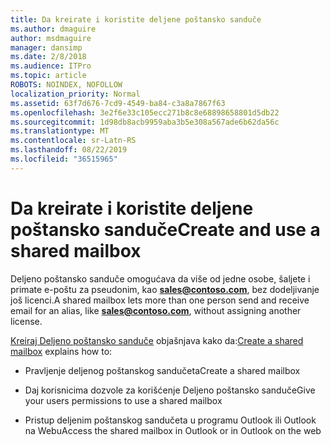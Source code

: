 ```yaml
---
title: Da kreirate i koristite deljene poštansko sanduče
ms.author: dmaguire
author: msdmaguire
manager: dansimp
ms.date: 2/8/2018
ms.audience: ITPro
ms.topic: article
ROBOTS: NOINDEX, NOFOLLOW
localization_priority: Normal
ms.assetid: 63f7d676-7cd9-4549-ba84-c3a8a7867f63
ms.openlocfilehash: 3e2f6e33c105ecc271b8c8e68898658801d5db22
ms.sourcegitcommit: 1d98db8acb9959aba3b5e308a567ade6b62da56c
ms.translationtype: MT
ms.contentlocale: sr-Latn-RS
ms.lasthandoff: 08/22/2019
ms.locfileid: "36515965"
---
```

# <a name="create-and-use-a-shared-mailbox"></a><span data-ttu-id="4159c-102">Da kreirate i koristite deljene poštansko sanduče</span><span class="sxs-lookup"><span data-stu-id="4159c-102">Create and use a shared mailbox</span></span>

<span data-ttu-id="4159c-103">Deljeno poštansko sanduče omogućava da više od jedne osobe, šaljete i primate e-poštu za pseudonim, kao **sales@contoso.com**, bez dodeljivanje još licenci.</span><span class="sxs-lookup"><span data-stu-id="4159c-103">A shared mailbox lets more than one person send and receive email for an alias, like **sales@contoso.com**, without assigning another license.</span></span>
  
<span data-ttu-id="4159c-104">[Kreiraj Deljeno poštansko sanduče](https://support.office.com/article/Create-a-shared-mailbox-871a246d-3acd-4bba-948e-5de8be0544c9) objašnjava kako da:</span><span class="sxs-lookup"><span data-stu-id="4159c-104">[Create a shared mailbox](https://support.office.com/article/Create-a-shared-mailbox-871a246d-3acd-4bba-948e-5de8be0544c9) explains how to:</span></span> 
  
- <span data-ttu-id="4159c-105">Pravljenje deljenog poštanskog sandučeta</span><span class="sxs-lookup"><span data-stu-id="4159c-105">Create a shared mailbox</span></span>
    
- <span data-ttu-id="4159c-106">Daj korisnicima dozvole za korišćenje Deljeno poštansko sanduče</span><span class="sxs-lookup"><span data-stu-id="4159c-106">Give your users permissions to use a shared mailbox</span></span>
    
- <span data-ttu-id="4159c-107">Pristup deljenim poštanskog sandučeta u programu Outlook ili Outlook na Webu</span><span class="sxs-lookup"><span data-stu-id="4159c-107">Access the shared mailbox in Outlook or in Outlook on the web</span></span>
    

